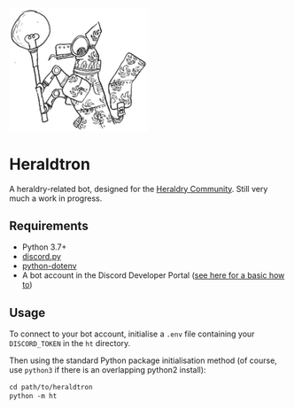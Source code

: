 <img src="images/robot.png" width="250" alt="Heraldtron mascot">

# Heraldtron

A heraldry-related bot, designed for the [Heraldry Community](https://twitter.com/arm_yourselves). Still very much a work in progress.

## Requirements

* Python 3.7+
* [discord.py](https://pypi.org/project/discord.py/)
* [python-dotenv](https://pypi.org/project/python-dotenv/)
* A bot account in the Discord Developer Portal ([see here for a basic how to](https://realpython.com/how-to-make-a-discord-bot-python/))

## Usage

To connect to your bot account, initialise a `.env` file containing your `DISCORD_TOKEN` in the `ht` directory.

Then using the standard Python package initialisation method (of course, use `python3` if there is an overlapping python2 install): 

```
cd path/to/heraldtron
python -m ht
```
